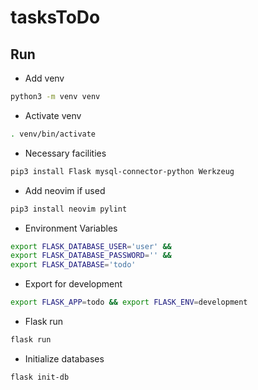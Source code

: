 # tasksToDo
## Run
* Add venv
```sh
python3 -m venv venv
```
* Activate venv
```sh
. venv/bin/activate
```
* Necessary facilities
```sh
pip3 install Flask mysql-connector-python Werkzeug
```
* Add neovim if used
```sh
pip3 install neovim pylint
```
* Environment Variables
``` sh
export FLASK_DATABASE_USER='user' &&
export FLASK_DATABASE_PASSWORD='' &&
export FLASK_DATABASE='todo'
```
* Export for development
```sh
export FLASK_APP=todo && export FLASK_ENV=development
```
* Flask run
```sh
flask run
```
* Initialize databases
```sh
flask init-db
```
